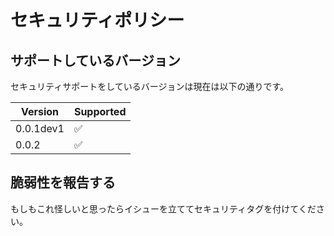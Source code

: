 # セキュリティポリシー

## サポートしているバージョン

セキュリティサポートをしているバージョンは現在は以下の通りです。

| Version  | Supported          |
| -------- | ------------------ |
| 0.0.1dev1| :white_check_mark: |
| 0.0.2    | :white_check_mark: |

## 脆弱性を報告する
もしもこれ怪しいと思ったらイシューを立ててセキュリティタグを付けてください。
